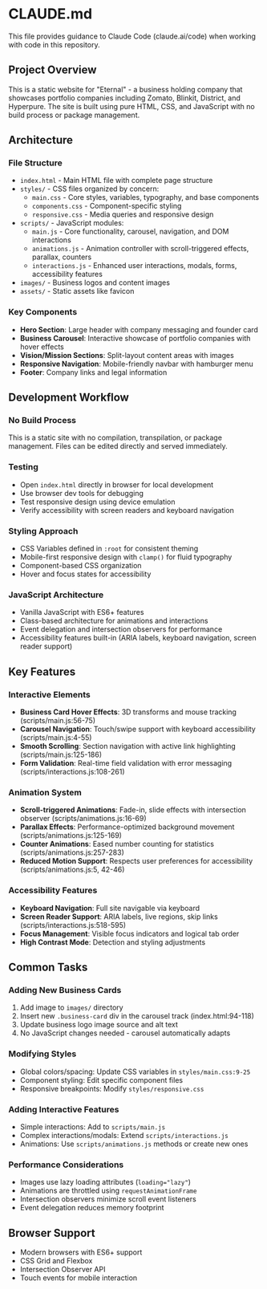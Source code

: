 # CLAUDE.md

This file provides guidance to Claude Code (claude.ai/code) when working with code in this repository.

## Project Overview

This is a static website for "Eternal" - a business holding company that showcases portfolio companies including Zomato, Blinkit, District, and Hyperpure. The site is built using pure HTML, CSS, and JavaScript with no build process or package management.

## Architecture

### File Structure
- `index.html` - Main HTML file with complete page structure
- `styles/` - CSS files organized by concern:
  - `main.css` - Core styles, variables, typography, and base components
  - `components.css` - Component-specific styling 
  - `responsive.css` - Media queries and responsive design
- `scripts/` - JavaScript modules:
  - `main.js` - Core functionality, carousel, navigation, and DOM interactions
  - `animations.js` - Animation controller with scroll-triggered effects, parallax, counters
  - `interactions.js` - Enhanced user interactions, modals, forms, accessibility features
- `images/` - Business logos and content images
- `assets/` - Static assets like favicon

### Key Components
- **Hero Section**: Large header with company messaging and founder card
- **Business Carousel**: Interactive showcase of portfolio companies with hover effects
- **Vision/Mission Sections**: Split-layout content areas with images
- **Responsive Navigation**: Mobile-friendly navbar with hamburger menu
- **Footer**: Company links and legal information

## Development Workflow

### No Build Process
This is a static site with no compilation, transpilation, or package management. Files can be edited directly and served immediately.

### Testing
- Open `index.html` directly in browser for local development
- Use browser dev tools for debugging
- Test responsive design using device emulation
- Verify accessibility with screen readers and keyboard navigation

### Styling Approach
- CSS Variables defined in `:root` for consistent theming
- Mobile-first responsive design with `clamp()` for fluid typography
- Component-based CSS organization
- Hover and focus states for accessibility

### JavaScript Architecture
- Vanilla JavaScript with ES6+ features
- Class-based architecture for animations and interactions
- Event delegation and intersection observers for performance
- Accessibility features built-in (ARIA labels, keyboard navigation, screen reader support)

## Key Features

### Interactive Elements
- **Business Card Hover Effects**: 3D transforms and mouse tracking (scripts/main.js:56-75)
- **Carousel Navigation**: Touch/swipe support with keyboard accessibility (scripts/main.js:4-55)
- **Smooth Scrolling**: Section navigation with active link highlighting (scripts/main.js:125-186)
- **Form Validation**: Real-time field validation with error messaging (scripts/interactions.js:108-261)

### Animation System
- **Scroll-triggered Animations**: Fade-in, slide effects with intersection observer (scripts/animations.js:16-69)
- **Parallax Effects**: Performance-optimized background movement (scripts/animations.js:125-169)
- **Counter Animations**: Eased number counting for statistics (scripts/animations.js:257-283)
- **Reduced Motion Support**: Respects user preferences for accessibility (scripts/animations.js:5, 42-46)

### Accessibility Features
- **Keyboard Navigation**: Full site navigable via keyboard
- **Screen Reader Support**: ARIA labels, live regions, skip links (scripts/interactions.js:518-595)
- **Focus Management**: Visible focus indicators and logical tab order
- **High Contrast Mode**: Detection and styling adjustments

## Common Tasks

### Adding New Business Cards
1. Add image to `images/` directory
2. Insert new `.business-card` div in the carousel track (index.html:94-118)
3. Update business logo image source and alt text
4. No JavaScript changes needed - carousel automatically adapts

### Modifying Styles
- Global colors/spacing: Update CSS variables in `styles/main.css:9-25`
- Component styling: Edit specific component files
- Responsive breakpoints: Modify `styles/responsive.css`

### Adding Interactive Features
- Simple interactions: Add to `scripts/main.js`
- Complex interactions/modals: Extend `scripts/interactions.js`
- Animations: Use `scripts/animations.js` methods or create new ones

### Performance Considerations
- Images use lazy loading attributes (`loading="lazy"`)
- Animations are throttled using `requestAnimationFrame`
- Intersection observers minimize scroll event listeners
- Event delegation reduces memory footprint

## Browser Support
- Modern browsers with ES6+ support
- CSS Grid and Flexbox
- Intersection Observer API
- Touch events for mobile interaction